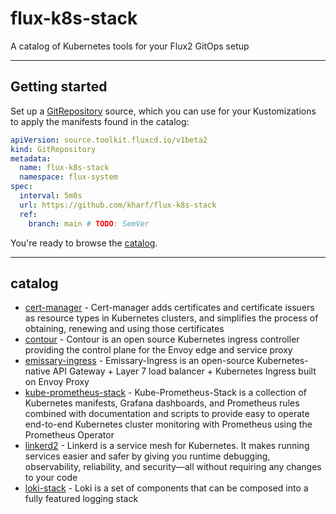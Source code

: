# flux-k8s-stack
A catalog of Kubernetes tools for your Flux2 GitOps setup

---
## Getting started
Set up a [GitRepository](https://fluxcd.io/docs/components/source/gitrepositories/) source, which you can use for your Kustomizations to apply the manifests found in the catalog:

```yaml
apiVersion: source.toolkit.fluxcd.io/v1beta2
kind: GitRepository
metadata:
  name: flux-k8s-stack
  namespace: flux-system
spec:
  interval: 5m0s
  url: https://github.com/kharf/flux-k8s-stack
  ref:
    branch: main # TODO: SemVer
```
You're ready to browse the [catalog](#catalog).

---
## catalog

- [cert-manager](./catalog/cert-manager) - Cert-manager adds certificates and certificate issuers as resource types in Kubernetes clusters, and simplifies the process of obtaining, renewing and using those certificates
- [contour](./catalog/contour) - Contour is an open source Kubernetes ingress controller providing the control plane for the Envoy edge and service proxy
- [emissary-ingress](./catalog/emissary-ingress) - Emissary-Ingress is an open-source Kubernetes-native API Gateway + Layer 7 load balancer + Kubernetes Ingress built on Envoy Proxy
- [kube-prometheus-stack](./catalog/kube-prometheus-stack) - Kube-Prometheus-Stack is a collection of Kubernetes manifests, Grafana dashboards, and Prometheus rules combined with documentation and scripts to provide easy to operate end-to-end Kubernetes cluster monitoring with Prometheus using the Prometheus Operator
- [linkerd2](./catalog/linkerd2) - Linkerd is a service mesh for Kubernetes. It makes running services easier and safer by giving you runtime debugging, observability, reliability, and security—all without requiring any changes to your code
- [loki-stack](./catalog/loki-stack) - Loki is a set of components that can be composed into a fully featured logging stack

